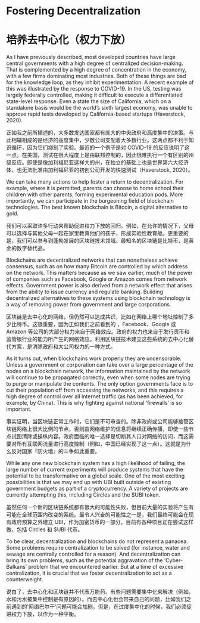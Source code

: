 # Fostering Decentralization
# 培养去中心化（权力下放）

As I have previously described, most developed countries have large central governments with a high degree of centralized decision-making. That is complemented by a high degree of concentration in the economy, with a few firms dominating most industries. Both of these things are bad for the knowledge loop, as they inhibit experimentation. A recent example of this was illustrated by the response to COVID-19. In the US, testing was largely federally controlled, making it difficult to execute a differentiated state-level response. Even a state the size of California, which on a standalone basis would be the world’s sixth largest economy, was unable to approve rapid tests developed by California-based startups (Haverstock, 2020).

正如我之前所描述的，大多数发达国家都有庞大的中央政府和高度集中的决策。与此相辅相成的是经济的高度集中，少数公司支配着大多数行业。这两点都不利于知识循环，因为它们抑制了实验。最近的一个例子是对 COVID-19 的反应说明了这一点。在美国，测试在很大程度上是由联邦控制的，因此很难执行一个有区别的州级反应。即使是像加利福尼亚这样大的州，在独立的基础上也是世界第六大经济体，也无法批准由加利福尼亚的初创公司开发的快速测试（Haverstock, 2020）。

We can take many actions to help foster a return to decentralization. For example, where it is permitted, parents can choose to home school their children with other parents, forming experimental education pods. More importantly, we can participate in the burgeoning field of blockchain technologies. The best known blockchain is Bitcoin, a digital alternative to gold. 

我们可以采取许多行动来帮助促进权力下放的回归。例如，在允许的情况下，父母可以选择与其他父母一起在家里教育他们的孩子，形成实验性教育舱。更重要的是，我们可以参与到蓬勃发展的区块链技术领域。最知名的区块链是比特币，是黄金的数字替代品。

Blockchains are decentralized networks that can nonetheless achieve consensus, such as on how many Bitcoin are controlled by which address on the network. This matters because as we saw earlier, much of the power of companies such as Facebook, Google or Amazon comes from network effects. Government power is also derived from a network effect that arises from the ability to issue currency and regulate banking. Building decentralized alternatives to these systems using blockchain technology is a way of removing power from government and large corporations.

区块链是去中心化的网络，但仍然可以达成共识，比如在网络上哪个地址控制了多少比特币。这很重要，因为正如我们之前看到的 ，Facebook、Google 或 Amazon 等公司的大部分权力来自于网络效应。政府的权力也来自于发行货币和监管银行业的能力所产生的网络效应。利用区块链技术建立这些系统的去中心化替代方案，是消除政府和大公司权力的一种方式。

As it turns out, when blockchains work properly they are uncensorable. Unless a government or corporation can take over a large percentage of the nodes on a blockchain network, the information maintained by the network will continue to be propagated correctly, even when some nodes are trying to purge or manipulate the contents. The only option governments face is to cut their population off from accessing the networks, and this requires a high degree of control over all Internet traffic (as has been achieved, for example, by China). This is why fighting against national ‘firewalls’ is so important.

事实证明，当区块链正常工作时，它们是不可审查的。除非政府或公司能够接管区块链网络上很大比例的节点，否则由网络维护的信息将继续正确传播，即使一些节点试图清除或操纵内容。政府面临的唯一选择是切断其人口对网络的访问，而这需要对所有互联网流量进行高度控制（例如，中国已经实现了这一点）。这就是为什么反对国家『防火墙』的斗争如此重要。

While any one new blockchain system has a high likelihood of failing, the large number of current experiments will produce systems that have the potential to be transformative on a global scale. One of the most exciting possibilities is that we may end up with UBI built outside of existing government budgets as part of a cryptocurrency. A variety of projects are currently attempting this, including Circles and the $UBI token.

虽然任何一个新的区块链系统都有很大的可能性失败，但目前大量的实验将产生有可能在全球范围内改变的系统。最令人兴奋的可能性之一是，我们最终可能会在现有政府预算之外建立 UBI，作为加密货币的一部分。目前有各种项目正在尝试这样做，包括 Circles 和 $UBI 代币。

To be clear, decentralization and blockchains do not represent a panacea. Some problems require centralization to be solved (for instance, water and sewage are centrally controlled for a reason). And decentralization can bring its own problems, such as the potential aggravation of the ‘Cyber-Balkans’ problem that we encountered earlier. But at a time of excessive centralization, it is crucial that we foster decentralization to act as a counterweight.

说白了，去中心化和区块链并不代表万能药。有些问题需要集中化来解决（例如，水和污水被集中控制是有原因的）。而去中心化也会带来自己的问题，比如我们之前遇到的'网络巴尔干'问题可能会加剧。但是，在过度集中化的时候，我们必须促进权力下放，以作为一种平衡。